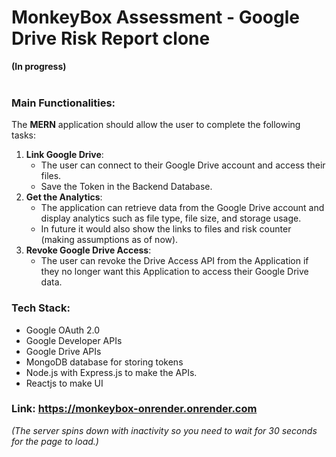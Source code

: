 # MonkeyBox Assessment - Google Drive Risk Report clone #
__(In progress)__
<br><br>
### Main Functionalities: ###
The __MERN__ application should allow the user to complete the following tasks: <br>
1. **Link Google Drive**:
   - The user can connect to their Google Drive account and access their files.
   - Save the Token in the Backend Database.
2. **Get the Analytics**:
   - The application can retrieve data from the Google Drive account and display analytics such as file type, file size, and storage usage.
   - In future it would also show the links to files and risk counter (making assumptions as of now).
3. **Revoke Google Drive Access**:
   - The user can revoke the Drive Access API from the Application if they no longer want this Application to access their Google Drive data.

### Tech Stack: ###
- Google OAuth 2.0
- Google Developer APIs
- Google Drive APIs
- MongoDB database for storing tokens
- Node.js with Express.js to make the APIs.
- Reactjs to make UI


### Link:‎‎‎ ‎https://monkeybox-onrender.onrender.com ###
_(The server spins down with inactivity so you need to wait for 30 seconds for the page to load.)_
